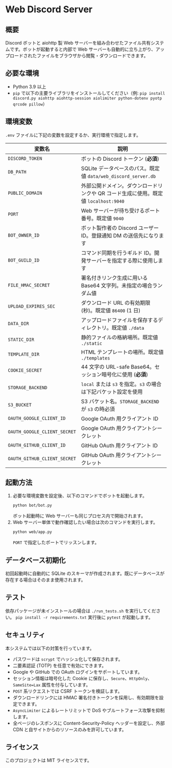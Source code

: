 # Web Discord Server

## 概要
Discord ボットと aiohttp 製 Web サーバーを組み合わせたファイル共有システムです。ボットが起動すると内部で Web サーバーも自動的に立ち上がり、アップロードされたファイルをブラウザから閲覧・ダウンロードできます。

## 必要な環境
- Python 3.9 以上
- `pip` で以下の主要ライブラリをインストールしてください（例: `pip install discord.py aiohttp aiohttp-session aiolimiter python-dotenv pyotp qrcode pillow`）

## 環境変数
`.env` ファイルに下記の変数を設定するか、実行環境で指定します。

| 変数名 | 説明 |
|-------|------|
| `DISCORD_TOKEN` | ボットの Discord トークン (**必須**) |
| `DB_PATH` | SQLite データベースのパス。既定値 `data/web_discord_server.db` |
| `PUBLIC_DOMAIN` | 外部公開ドメイン。ダウンロードリンクや QR コード生成に使用。既定値 `localhost:9040` |
| `PORT` | Web サーバーが待ち受けるポート番号。既定値 `9040` |
| `BOT_OWNER_ID` | ボット製作者の Discord ユーザー ID。登録通知 DM の送信先になります |
| `BOT_GUILD_ID` | コマンド同期を行うギルド ID。開発サーバーを指定する際に使用します |
| `FILE_HMAC_SECRET` | 署名付きリンク生成に用いる Base64 文字列。未指定の場合ランダム値 |
| `UPLOAD_EXPIRES_SEC` | ダウンロード URL の有効期限 (秒)。既定値 `86400` (1 日) |
| `DATA_DIR` | アップロードファイルを保存するディレクトリ。既定値 `./data` |
| `STATIC_DIR` | 静的ファイルの格納場所。既定値 `./static` |
| `TEMPLATE_DIR` | HTML テンプレートの場所。既定値 `./templates` |
| `COOKIE_SECRET` | 44 文字の URL-safe Base64。セッション暗号化に使用 (**必須**) |
| `STORAGE_BACKEND` | `local` または `s3` を指定。`s3` の場合は下記バケット設定を使用 |
| `S3_BUCKET` | S3 バケット名。`STORAGE_BACKEND` が `s3` の時必須 |
| `OAUTH_GOOGLE_CLIENT_ID` | Google OAuth 用クライアント ID |
| `OAUTH_GOOGLE_CLIENT_SECRET` | Google OAuth 用クライアントシークレット |
| `OAUTH_GITHUB_CLIENT_ID` | GitHub OAuth 用クライアント ID |
| `OAUTH_GITHUB_CLIENT_SECRET` | GitHub OAuth 用クライアントシークレット |

## 起動方法
1. 必要な環境変数を設定後、以下のコマンドでボットを起動します。
   ```bash
   python bot/bot.py
   ```
   ボット起動時に Web サーバーも同じプロセス内で開始されます。
2. Web サーバー単体で動作確認したい場合は次のコマンドを実行します。
   ```bash
   python web/app.py
   ```
   `PORT` で指定したポートでリッスンします。

## データベース初期化
初回起動時に自動的に SQLite のスキーマが作成されます。既にデータベースが存在する場合はそのまま使用されます。

## テスト
依存パッケージが未インストールの場合は `./run_tests.sh` を実行してください。
`pip install -r requirements.txt` 実行後に `pytest` が起動します。

## セキュリティ
本システムでは以下の対策を行っています。

- パスワードは `scrypt` でハッシュ化して保存されます。
- 二要素認証 (TOTP) を任意で有効にできます。
- Google や GitHub での OAuth ログインをサポートしています。
- セッション情報は暗号化した Cookie に保存し、`Secure`、`HttpOnly`、`SameSite=Lax` 属性を付与しています。
- `POST` 系リクエストでは CSRF トークンを検証します。
- ダウンロードリンクには HMAC 署名付きトークンを採用し、有効期限を設定できます。
- `AsyncLimiter` によるレートリミットで DoS やブルートフォース攻撃を抑制します。
- 全ページのレスポンスに Content-Security-Policy ヘッダーを設定し、外部 CDN と自サイトからのリソースのみを許可しています。

## ライセンス
このプロジェクトは MIT ライセンスです。
